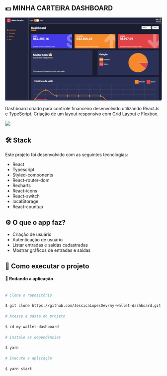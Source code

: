 ## 💵 MINHA CARTEIRA DASHBOARD

<img src="./src/assets/dashboard.png"/>

Dashboard criado para controle financeiro desenvolvido utilizando ReactJs e TypeScript. Criação de um layout responsivo com Grid Layout e Flexbox.

<a href="https://www.figma.com/file/nOGmUkhcINJt6nd57R4ENu/Minha-Carteira?type=design&node-id=0-1&mode=design&t=YPhsaZk6CLCalZXS-0">
<img src="https://user-images.githubusercontent.com/71772559/178192253-4fe4757c-de57-4878-a38c-a483c25670b1.png"/>
</a>

## 🛠️ Stack

Este projeto foi desenvolvido com as seguintes tecnologias:

- React
- Typescript
- Styled-components
- React-router-dom
- Recharts
- React-icons
- React-switch
- localStorage
- React-countup

## ⚙️ O que o app faz?

- Criação de usuário
- Autenticação de usuário
- Listar entradas e saídas cadastradas
- Mostrar gráficos de entradas e saídas

## [](https://github.com/JessicaLopesDev/my-wallet-dashboard) 🚀 Como executar o projeto

#### 🧭 Rodando a aplicação

```bash

# Clone o repositório

$ git clone https://github.com/JessicaLopesDev/my-wallet-dashboard.git

# Acesse a pasta do projeto

$ cd my-wallet-dashboard

# Instale as dependências

$ yarn

# Execute a aplicação

$ yarn start

```
